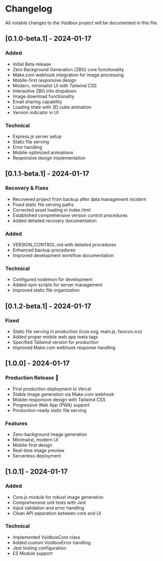 # Changelog

All notable changes to the Voidbox project will be documented in this file.

## [0.1.0-beta.1] - 2024-01-17

### Added
- Initial Beta release
- Zero Background Generation (ZBG) core functionality
- Make.com webhook integration for image processing
- Mobile-first responsive design
- Modern, minimalist UI with Tailwind CSS
- Interactive ZBG info dropdown
- Image download functionality
- Email sharing capability
- Loading state with 3D cube animation
- Version indicator in UI

### Technical
- Express.js server setup
- Static file serving
- Error handling
- Mobile-optimized animations
- Responsive design implementation

## [0.1.1-beta.1] - 2024-01-17

### Recovery & Fixes
- Recovered project from backup after data management incident
- Fixed static file serving paths
- Corrected asset loading in index.html
- Established comprehensive version control procedures
- Added detailed recovery documentation

### Added
- VERSION_CONTROL.md with detailed procedures
- Enhanced backup procedures
- Improved development workflow documentation

### Technical
- Configured nodemon for development
- Added npm scripts for server management
- Improved static file organization

## [0.1.2-beta.1] - 2024-01-17

### Fixed
- Static file serving in production (icon.svg, main.js, favicon.ico)
- Added proper mobile web app meta tags
- Specified Tailwind version for production
- Improved Make.com webhook response handling

## [1.0.0] - 2024-01-17

### Production Release 🚀
- First production deployment to Vercel
- Stable image generation via Make.com webhook
- Mobile-responsive design with Tailwind CSS
- Progressive Web App (PWA) support
- Production-ready static file serving

### Features
- Zero-background image generation
- Minimalist, modern UI
- Mobile-first design
- Real-time image preview
- Serverless deployment

## [1.0.1] - 2024-01-17

### Added
- Core.js module for robust image generation
- Comprehensive unit tests with Jest
- Input validation and error handling
- Clean API separation between core and UI

### Technical
- Implemented VoidboxCore class
- Added custom VoidboxError handling
- Jest testing configuration
- ES Module support
